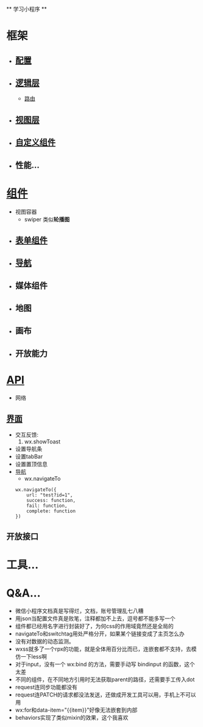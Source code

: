 ** 学习小程序 **
# 框架
* ## [配置](配置.md)
* ## [逻辑层](逻辑层.md)
    * [路由](逻辑层.md)
* ## [视图层](./框架.md)

* ## [自定义组件](./自定义组件.md)
* ## 性能...

# [组件](组件.md)
* 视图容器
    * swiper 类似**轮播图**
* ## [表单组件](./组件.md#表单组件)
* ## [导航](./组件.md#导航)
* ## 媒体组件
* ## 地图
* ## 画布
* ## 开放能力

# [API](./api.md)
* 网络
## [界面](https://developers.weixin.qq.com/miniprogram/dev/api/api-react.html)
* 交互反馈:
  1. wx.showToast
* 设置导航条
* 设置tabBar
* 设置置顶信息
* [导航](https://developers.weixin.qq.com/miniprogram/dev/api/ui-navigate.html)
    * wx.navigateTo
    ```
    wx.navigateTo({
        url: "test?id=1",
        success: function,
        fail: function,
        complete: function
    })
    ```

## 开放接口

# 工具...

# Q&A...

* 微信小程序文档真是写得烂，文档，账号管理乱七八糟  
* 用json当配置文件真是败笔，注释都加不上去，逗号都不能多写一个  
* 组件都已经用名字进行封装好了，为何css的作用域竟然还是全局的  
* navigateTo和switchtag用处严格分开，如果某个链接变成了主页怎么办  
* 没有对数据的动态监测。
* wxss就多了一个rpx的功能，就是全体用百分比而已，连嵌套都不支持，去模仿一下less啊  
* 对于input，没有一个 wx:bind 的方法，需要手动写 bindinput 的函数，这个太差  
* 不同的组件，在不同地方引用时无法获取parent的路径，还需要手工传入dot  
* request连同步功能都没有  
* request连PATCH的请求都没法发送，还做成开发工具可以用，手机上不可以用  
* wx:for和data-item="{{item}}"好像无法嵌套到内部
* behaviors实现了类似mixin的效果，这个我喜欢

